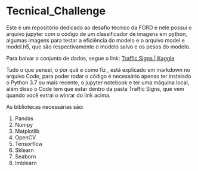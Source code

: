 # Tecnical_Challenge
Este é um repositório dedicado ao desafio técnico da FORD e nele possui o arquivo jupyter com o código de um classificador de imagens em python, algumas imagens para testar a eficiência do modelo e o arquivo model e model.h5, que são respectivamente o modelo salvo e os pesos do modelo.

Para baixar o conjunto de dados, segue o link: <a href="https://www.kaggle.com/venkateshroshan/traffic-signs"> Traffic Signs | Kaggle </a></p>
Tudo o que pensei, o por quê e como fiz , está explicado em markdown no arquivo Code, para poder rodar o código é necessário apenas ter instalado o Python 3.7 ou mais recente, o jupyter notebook e ter uma máquina local, além disso o Code tem que estar dentro da pasta Traffic Signs, que vem quando você extrai o winrar do link acima.

As bibliotecas necessárias são:

<ol>
<li>Pandas</li>
<li>Numpy</li>
<li>Matplotlib</li>
<li>OpenCV</li>
<li>Tensorflow</li>
<li>Sklearn</li>
<li>Seaborn</li>
<li>Imblearn</li>
</ol>
